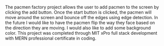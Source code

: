 The pacmen factory project allows the user to add pacmen to the screen by clicking the add button.  Once the start button is clicked, the pacmen will move around the screen and bounce off the edges using edge detection.  In the future I would like to have the pacmen flip the way they face based on the direction they are moving.  I would also like to add some background color.  This project was completed through MIT xPro full stack development with MERN professional certificate in coding.
